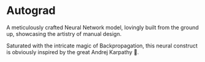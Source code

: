 # Autograd

A meticulously crafted Neural Network model,
lovingly built from the ground up,
showcasing the artistry of manual design. 

Saturated with the intricate magic of Backpropagation, 
this neural construct is obviously inspired by the great Andrej Karpathy 🙌.
